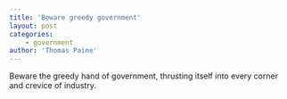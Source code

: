 ```yaml
---
title: 'Beware greedy government'
layout: post
categories:
    - government
author: 'Thomas Paine'
---
```


Beware the greedy hand of government, thrusting itself into every corner and crevice of industry.
